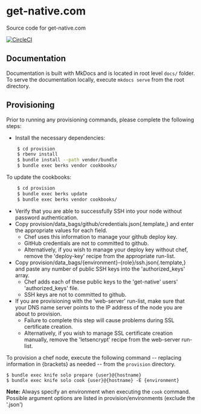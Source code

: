 # get-native.com

Source code for get-native.com

[![CircleCI](https://circleci.com/gh/hank-ehly/get-native.com.svg?style=svg&circle-token=c8cd7dd33921404431af97d9c9fab8c3714ec4fc)](https://circleci.com/gh/hank-ehly/get-native.com)

## Documentation

Documentation is built with MkDocs and is located in root level `docs/` folder.
To serve the documentation locally, execute `mkdocs serve` from the root directory.

## Provisioning

Prior to running any provisioning commands, please complete the following steps:

- Install the necessary dependencies:

```bash
    $ cd provision
    $ rbenv install
    $ bundle install --path vendor/bundle
    $ bundle exec berks vendor cookbooks/
```

To update the cookbooks:

```bash
    $ cd provision
    $ bundle exec berks update
    $ bundle exec berks vendor cookbooks/
```

- Verify that you are able to successfully SSH into your node without password authentication.
- Copy provision/data_bags/github/credentials.json{.template,} and enter the appropriate values for each field.
    - Chef uses this information to manage your github deploy key.
    - GitHub credentials are not to committed to github.
    - Alternatively, if you wish to manage your deploy key without chef, remove the 'deploy-key' recipe from the appropriate run-list.
- Copy provision/data_bags/{environment}-{role}/ssh.json{.template,} and paste any number of public SSH keys into the 'authorized_keys' array.
    - Chef adds each of these public keys to the 'get-native' users' 'authorized_keys' file.
    - SSH keys are not to committed to github.
- If you are provisioning with the 'web-server' run-list, make sure that your DNS name server points to the IP address of the node you are about to provision.
    - Failure to complete this step will cause problems during SSL certificate creation.
    - Alternatively, if you wish to manage SSL certificate creation manually, remove the 'letsencrypt' recipe from the web-server run-list.
    
To provision a chef node, execute the following command -- replacing information in {brackets} as needed -- from the `provision` directory.

    $ bundle exec knife solo prepare {user}@{hostname}
    $ bundle exec knife solo cook {user}@{hostname} -E {environment}

**Note:** Always specify an environment when executing the `cook` command. Possible argument options are listed in provision/environments (exclude the '.json')
